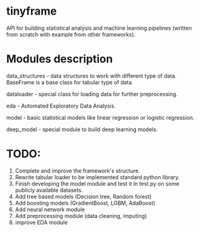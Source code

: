 # tinyframe
API for building statistical analysis and machine learning pipelines (written from scratch with example from other frameworks).

# Modules description

data_structures - data structures to work with different type of data. BaseFrame is a base class for tabular type of data.

dataloader - special class for loading data for further preprocessing.

eda - Automated Exploratory Data Analysis.

model - basic statistical models like linear regression or logistic regression.

deep_model - special module to build deep learning models.

# TODO:
1. Complete and improve the framework's structure.
2. Rewrite tabular loader to be implemented standard python library.
3. Finish developing the model module and test it in test.py on some publicly available datasets.
4. Add tree based models (Decision tree, Random forest)
5. Add boosting models (GradientBoost, LGBM, AdaBoost)
6. Add neural network module
7. Add preprocessing module (data cleaning, imputing)
8. improve EDA module

